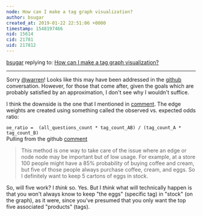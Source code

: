 ```yaml
---
node: How can I make a tag graph visualization?
author: bsugar
created_at: 2019-01-22 22:51:06 +0000
timestamp: 1548197466
nid: 15614
cid: 21781
uid: 217812
---
```




[bsugar](../profile/bsugar) replying to: [How can I make a tag graph visualization?](../notes/bsugar/01-25-2018/how-was-the-tag-graph-visualization-made)

----
Sorry [@warren](/profile/warren)!  Looks like this may have been addressed in the [github](https://github.com/publiclab/plots2/issues/1502#issuecomment-456207599) conversation.  However, for those that come after, given the goals which are probably satisfied by an approximation, I don't see why I wouldn't suffice.

I think the downside is the one that I mentioned in [comment](https://github.com/publiclab/plots2/issues/1502#issuecomment-456207599).  The edge weights are created using something called the observed vs. expected odds ratio: 
<br>

`oe_ratio =  (all_questions_count * tag_count_AB) / (tag_count_A * tag_count_B)`
<br>
Pulling from the github [comment](https://github.com/publiclab/plots2/issues/1502#issuecomment-456207599)

>This method is one way to take care of the issue where an edge or node node may be important but of low usage. For example, at a store 100 people might have a 85% probability of buying coffee and cream, but five of those people always purchase coffee, cream, and eggs. So I definitely want to keep 5 cartons of eggs in stock.  


So, will five work?  I _think_ so.  Yes.  But I _think_ what will technically happen is that you won't always know to keep "the eggs" (specific tag) in "stock" (on the graph), as it were, since you've presumed that you only want the top five associated "products" (tags).
